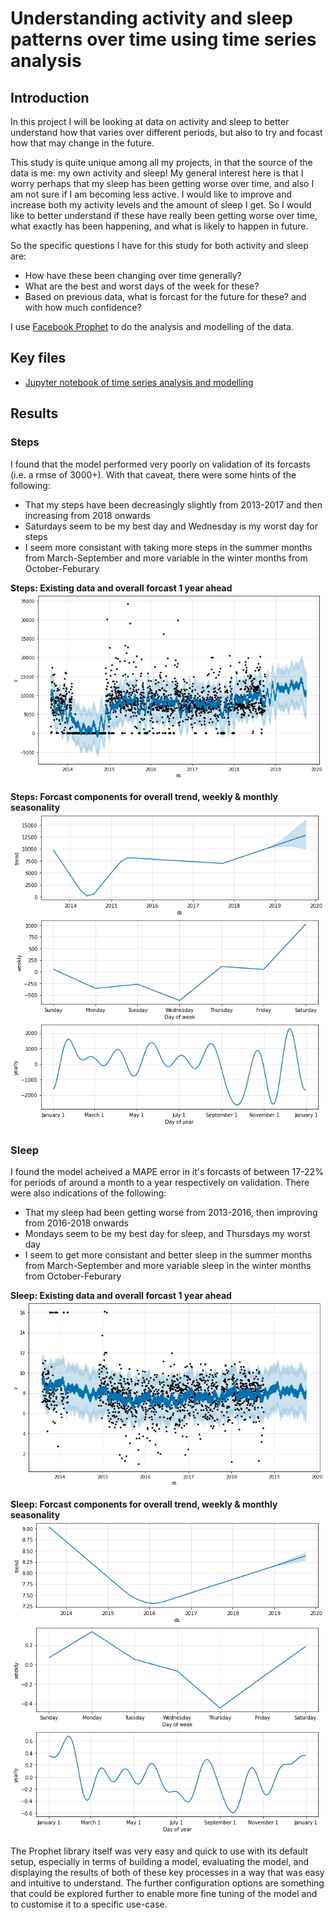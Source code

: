 # Understanding activity and sleep patterns over time using time series analysis

## Introduction

In this project I will be looking at data on activity and sleep to better understand how that varies over different periods, but also to try and focast how that may change in the future.

This study is quite unique among all my projects, in that the source of the data is me: my own activity and sleep! My general interest here is that I worry perhaps that my sleep has been getting worse over time, and also I am not sure if I am becoming less active. I would like to improve and increase both my activity levels and the amount of sleep I get. So I would like to better understand if these have really been getting worse over time, what exactly has been happening, and what is likely to happen in future.

So the specific questions I have for this study for both activity and sleep are:

- How have these been changing over time generally?
- What are the best and worst days of the week for these?
- Based on previous data, what is forcast for the future for these? and with how much confidence?

I use [Facebook Prophet](https://facebook.github.io/prophet/) to do the analysis and modelling of the data.

## Key files

- [Jupyter notebook of time series analysis and modelling](https://github.com/pranath/activity_and_sleep/blob/master/steps_and_sleep_time_series.ipynb)

## Results

### Steps

I found that the model performed very poorly on validation of its forcasts (i.e. a rmse of 3000+). With that caveat, there were some hints of the following:

- That my steps have been decreasingly slightly from 2013-2017 and then increasing from 2018 onwards
- Saturdays seem to be my best day and Wednesday is my worst day for steps
- I seem more consistant with taking more steps in the summer months from March-September and more variable in the winter months from October-Feburary

**Steps: Existing data and overall forcast 1 year ahead**
![steps forcast](img/steps_forcast1.png)

**Steps: Forcast components for overall trend, weekly & monthly seasonality**
![steps forcast components](img/steps_forcast2.png)

### Sleep

I found the model acheived a MAPE error in it's forcasts of between 17-22% for periods of around a month to a year respectively on validation. There were also indications of the following:

- That my sleep had been getting worse from 2013-2016, then improving from 2016-2018 onwards
- Mondays seem to be my best day for sleep, and Thursdays my worst day
- I seem to get more consistant and better sleep in the summer months from March-September and more variable sleep in the winter months from October-Feburary

**Sleep: Existing data and overall forcast 1 year ahead**
![sleep forcast](img/sleep_forcast1.png)

**Sleep: Forcast components for overall trend, weekly & monthly seasonality**
![sleep forcast components](img/sleep_forcast2.png)

The Prophet library itself was very easy and quick to use with its default setup, especially in terms of building a model, evaluating the model, and displaying the results of both of these key processes in a way that was easy and intuitive to understand. The further configuration options are something that could be explored further to enable more fine tuning of the model and to customise it to a specific use-case.
